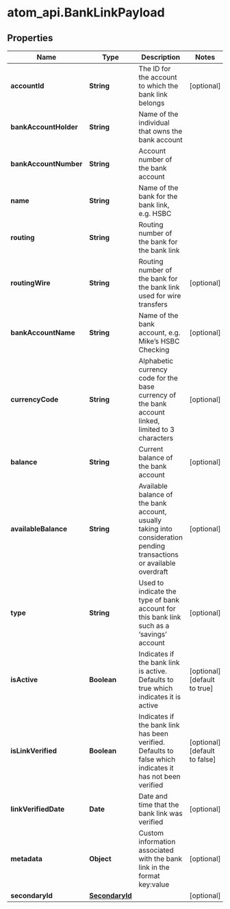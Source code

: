 # atom_api.BankLinkPayload

## Properties
Name | Type | Description | Notes
------------ | ------------- | ------------- | -------------
**accountId** | **String** | The ID for the account to which the bank link belongs | [optional] 
**bankAccountHolder** | **String** | Name of the individual that owns the bank account | 
**bankAccountNumber** | **String** | Account number of the bank account | 
**name** | **String** | Name of the bank for the bank link, e.g. HSBC | 
**routing** | **String** | Routing number of the bank for the bank link | 
**routingWire** | **String** | Routing number of the bank for the bank link used for wire transfers | [optional] 
**bankAccountName** | **String** | Name of the bank account, e.g. Mike’s HSBC Checking | [optional] 
**currencyCode** | **String** | Alphabetic currency code for the base currency of the bank account linked, limited to 3 characters | [optional] 
**balance** | **String** | Current balance of the bank account | [optional] 
**availableBalance** | **String** | Available balance of the bank account, usually taking into consideration pending transactions or available overdraft | [optional] 
**type** | **String** | Used to indicate the type of bank account for this bank link such as a ‘savings’ account | [optional] 
**isActive** | **Boolean** | Indicates if the bank link is active. Defaults to true which indicates it is active | [optional] [default to true]
**isLinkVerified** | **Boolean** | Indicates if the bank link has been verified. Defaults to false which indicates it has not been verified | [optional] [default to false]
**linkVerifiedDate** | **Date** | Date and time that the bank link was verified | [optional] 
**metadata** | **Object** | Custom information associated with the bank link in the format key:value | [optional] 
**secondaryId** | [**SecondaryId**](SecondaryId.md) |  | [optional] 


